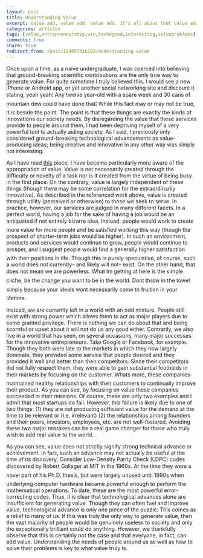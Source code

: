 ```yaml
---
layout: post
title: Understanding Value
excerpt: Value add, value add, value add. It's all about that value add!
categories: articles
tags: [value,entrepreneurship,win,tech4good,interesting,solveproblems]
comments: true
share: true
redirect_from: /post/108857316103/understanding-value
---
```


<p>Once upon a time, as a naive undergraduate, I was coerced into believing that ground-breaking scientific contributions are the only true way to generate value. For quite sometime I truly believed this. I would see a new iPhone or Android app, or yet another social networking site and discount it stating, yeah yeah¦ Any twelve year-old with a spare week and 30 cans of mountain dew could have done that¦ While this fact may or may not be true, it is beside the point. The point is that these things are exactly the kinds of innovations our society needs. By disregarding the value that these services provide to people around them, I had been depriving myself of a very powerful tool to actually aiding society. As I said, I previously only considered ground-breaking technological advancements as value-producing ideas; being creative and innovative in any other way was simply not interesting.</p><p>As I have read <a href="http://www.atlasnetwork.org/assets/uploads/misc/The-Morality-of-Capitalism-PDF.pdf" target="_blank">this</a> piece, I have become particularly more aware of the appropriation of value. Value is not necessarily created through the difficulty or novelty of a task nor is it created from the virtue of being busy in the first place. On the contrary, value is largely independent of these things (though there may be some correlation for the extraordinarily innovative). As described in the referenced work above, value is created through utility (perceived or otherwise) to those we seek to serve. In practice, however, our services are judged in many different facets. In a perfect world, having a job for the sake of having a job would be an antiquated if not entirely bizarre idea. Instead, people would work to create more value for more people and be satisfied working this way (though the prospect of shorter-term jobs would be higher). In such an environment, products and services would continue to grow, people would continue to prosper, and I suggest people would find a generally higher satisfaction with their positions in life. Though this is purely speculative, of course, such a world does not currently&ndash; and likely will not&ndash; exist. On the other hand, that does not mean we are powerless. What Im getting at here is the simple cliche, be the change you want to be in the world. Dont throw in the towel simply because your ideals wont necessarily come to fruition in your lifetime.</p>
<p>Instead, we are currently left in a world with an odd mixture. People still exist with strong power which allows them to act as major players due to some granted privilege. There is nothing we can do about that and being scornful or upset about it will not do us any good either. Contrarily, we also live in a world that has seen, on several occasions, many major successes for the innovative entrepreneurs. Take Google or Facebook, for example. Though they both were late to the markets in which they now largely dominate, they provided some service that people desired and they provided it well and better than their competitors. Since their competitors did not fully respect them, they were able to gain substantial footholds in their markets by focusing on the customer. Whats more, these companies maintained healthy relationships with their customers to continually improve their product. As you can see, by focusing on value these companies succeeded in their missions. Of course, these are only two examples and I admit that most startups do fail. However, this failure is likely due to one of two things: (1) they are not producing sufficient value for the demand at the time to be relevant or (i.e. irrelevant) (2) the relationships among founders and their peers, investors, employees, etc. are not well-fostered. Avoiding these two major mistakes can be a real game changer for those who truly wish to add real value to the world.</p>
<p>As you can see, value does not strictly signify strong technical advance or achievement. In fact, such an advance may not actually be useful at the time of its discovery. Consider Low-Density Parity Check (LDPC) codes discovered by Robert Gallager at MIT in the 1960s. At the time they were a novel part of his Ph.D. thesis, but were largely unused until 1990s when underlying computer hardware became powerful enough to perform the mathematical operations. To date, these are the most powerful error-correcting codes. Thus, it is clear that technological advances alone are insufficient for generating value. Though they can often fuel and improve value, technological advance is only one piece of the puzzle. This comes as a relief to many of us. If this was truly the only way to generate value, then the vast majority of people would be genuinely useless to society and only the exceptionally brilliant could do anything. However, we thankfully observe that this is certainly not the case and that everyone, in fact, can add value. Understanding the needs of people around us as well as how to solve their problems is key to what value truly is.</p>
